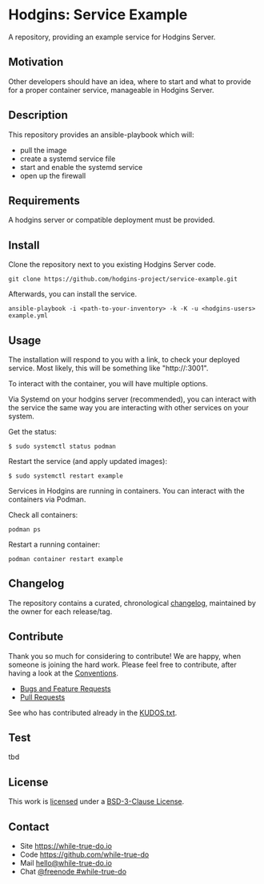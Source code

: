 <!--
Shields
Headers
-->

# Hodgins: Service Example

A repository, providing an example service for Hodgins Server.

## Motivation

Other developers should have an idea, where to start and what to provide for a
proper container service, manageable in Hodgins Server.

## Description

This repository provides an ansible-playbook which will:

- pull the image
- create a systemd service file
- start and enable the systemd service
- open up the firewall

## Requirements

A hodgins server or compatible deployment must be provided.

## Install

Clone the repository next to you existing Hodgins Server code.

```
git clone https://github.com/hodgins-project/service-example.git
```

Afterwards, you can install the service.

```
ansible-playbook -i <path-to-your-inventory> -k -K -u <hodgins-users> example.yml
```

## Usage

The installation will respond to you with a link, to check your deployed service.
Most likely, this will be something like "http://<hodgins-ip>:3001".

To interact with the container, you will have multiple options.

Via Systemd on your hodgins server (recommended), you can interact with the service
the same way you are interacting with other services on your system.

Get the status:

```
$ sudo systemctl status podman
```

Restart the service (and apply updated images):

```
$ sudo systemctl restart example
```

Services in Hodgins are running in containers. You can interact with the containers
via Podman.

Check all containers:

```
podman ps
```

Restart a running container:

```
podman container restart example
```

## Changelog

The repository contains a curated, chronological [changelog](CHANGELOG.md),
maintained by the owner for each release/tag.

## Contribute

Thank you so much for considering to contribute! We are happy, when someone is
joining the hard work. Please feel free to contribute, after having a look at
the [Conventions](https://github.com/while-true-do/doc-library/).

- [Bugs and Feature Requests](https://github.com/hodgins-project/service-example/issues)
- [Pull Requests](https://github.com/hodgins-project/service-example/pulls)

See who has contributed already in the [KUDOS.txt](KUDOS.txt).

## Test

tbd

## License

This work is [licensed](LICENSE) under a
[BSD-3-Clause License](https://opensource.org/licenses/BSD-3-Clause).

## Contact

-   Site <https://while-true-do.io>
-   Code <https://github.com/while-true-do>
-   Mail [hello@while-true-do.io](mailto:hello@while-true-do.io)
-   Chat [@freenode #while-true-do](https://webchat.freenode.net/#while-true-do)
